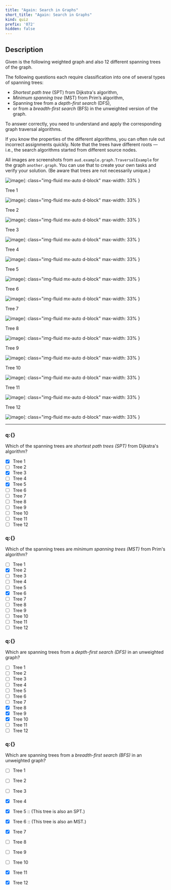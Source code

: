 ```yaml
---
title: "Again: Search in Graphs"
short_title: "Again: Search in Graphs"
kind: quiz
prefix: '072'
hidden: false
---
```


## Description

Given is the following weighted graph and also 12 different spanning trees of the graph.

The following questions each require classification into one of several types of spanning trees:

- *Shortest path tree* (SPT) from Dijkstra's algorithm,
- *Minimum spanning tree* (MST) from Prim’s algorithm,
- Spanning tree from a *depth-first search* (DFS),
- or from a *breadth-first search* (BFS) in the unweighted version of the graph.

To answer correctly, you need to understand and apply the corresponding graph traversal algorithms.

If you know the properties of the different algorithms, you can often rule out incorrect assignments quickly.
Note that the trees have different roots — i.e., the search algorithms started from different source nodes.

All images are screenshots from `aud.example.graph.TraversalExample` for the graph `another.graph`.
You can use that to create your own tasks and verify your solution.
(Be aware that trees are not necessarily unique.)

![image](/images/graph.png){: class="img-fluid mx-auto d-block" max-width: 33% }

Tree 1

![image](/images/spt_h.png){: class="img-fluid mx-auto d-block" max-width: 33% }

Tree 2

![image](/images/mst_a.png){: class="img-fluid mx-auto d-block" max-width: 33% }

Tree 3

![image](/images/spt_a.png){: class="img-fluid mx-auto d-block" max-width: 33% }

Tree 4

![image](/images/bfs_a.png){: class="img-fluid mx-auto d-block" max-width: 33% }

Tree 5

![image](/images/spt_d.png){: class="img-fluid mx-auto d-block" max-width: 33% }

Tree 6

![image](/images/mst_d.png){: class="img-fluid mx-auto d-block" max-width: 33% }

Tree 7

![image](/images/bfs_f.png){: class="img-fluid mx-auto d-block" max-width: 33% }

Tree 8

![image](/images/dfs_a.png){: class="img-fluid mx-auto d-block" max-width: 33% }

Tree 9

![image](/images/dfs_d.png){: class="img-fluid mx-auto d-block" max-width: 33% }

Tree 10

![image](/images/dfs_f.png){: class="img-fluid mx-auto d-block" max-width: 33% }

Tree 11

![image](/images/bfs_h.png){: class="img-fluid mx-auto d-block" max-width: 33% }

Tree 12

![image](/images/bfs_d.png){: class="img-fluid mx-auto d-block" max-width: 33% }

---

### q:{}

Which of the spanning trees are *shortest path trees (SPT)* from Dijkstra's algorithm?

- [X] Tree 1
- [ ] Tree 2
- [X] Tree 3
- [ ] Tree 4
- [X] Tree 5
- [ ] Tree 6
- [ ] Tree 7
- [ ] Tree 8
- [ ] Tree 9
- [ ] Tree 10
- [ ] Tree 11
- [ ] Tree 12

### q:{}

Which of the spanning trees are *minimum spanning trees (MST)* from Prim's algorithm?

- [ ] Tree 1
- [X] Tree 2
- [ ] Tree 3
- [ ] Tree 4
- [ ] Tree 5
- [X] Tree 6
- [ ] Tree 7
- [ ] Tree 8
- [ ] Tree 9
- [ ] Tree 10
- [ ] Tree 11
- [ ] Tree 12

### q:{}

Which are spanning trees from a *depth-first search (DFS)* in an unweighted graph?

- [ ] Tree 1
- [ ] Tree 2
- [ ] Tree 3
- [ ] Tree 4
- [ ] Tree 5
- [ ] Tree 6
- [ ] Tree 7
- [X] Tree 8
- [X] Tree 9
- [X] Tree 10
- [ ] Tree 11
- [ ] Tree 12

### q:{}

Which are spanning trees from a *breadth-first search (BFS)* in an unweighted graph?

- [ ] Tree 1
- [ ] Tree 2
- [ ] Tree 3
- [X] Tree 4
- [X] Tree 5 :: (This tree is also an SPT.)
- [X] Tree 6 :: (This tree is also an MST.)
- [X] Tree 7
- [ ] Tree 8
- [ ] Tree 9
- [ ] Tree 10
- [X] Tree 11
- [X] Tree 12

